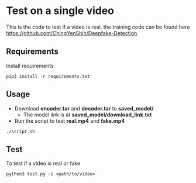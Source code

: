 # Test on a single video

This is the code to test if a video is real, the training code can be found here https://github.com/ChingYenShih/Deepfake-Detection

## Requirements
Install requirements
```
pip3 install -r requirements.txt
```

## Usage
- Download **encoder.tar** and **decoder.tar** to **saved_model/**
  - The model link is at **saved_model/download_link.txt**
- Run the script to test **real.mp4** and **fake.mp4**
 ```
 ./script.sh
 ```
## Test
To test if a video is real or fake
```
python3 test.py -i <path/to/video>
```
